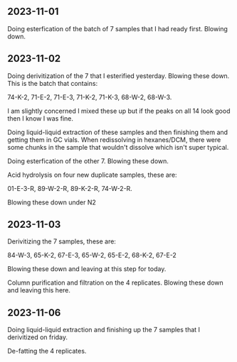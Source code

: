 ## 2023-11-01
Doing esterfication of the batch of 7 samples that I had ready first.
Blowing down.

## 2023-11-02
Doing derivitization of the 7 that I esterified yesterday.
Blowing these down.
This is the batch that contains:

74-K-2, 71-E-2, 71-E-3, 71-K-2, 71-K-3, 68-W-2, 68-W-3.

I am slightly concerned I mixed these up but if the peaks on all 14 look good then I know I was fine. 

Doing liquid-liquid extraction of these samples and then finishing them and getting them in GC vials. 
When redissolving in hexanes/DCM, there were some chunks in the sample that wouldn't dissolve which isn't super typical. 

Doing esterfication of the other 7.
Blowing these down. 

Acid hydrolysis on four new duplicate samples, these are: 

01-E-3-R, 89-W-2-R, 89-K-2-R, 74-W-2-R.

Blowing these down under N2

## 2023-11-03
Derivitizing the 7 samples, these are: 

84-W-3, 65-K-2, 67-E-3, 65-W-2, 65-E-2, 68-K-2, 67-E-2

Blowing these down and leaving at this step for today. 

Column purification and filtration on the 4 replicates. Blowing these down and leaving this here. 

## 2023-11-06
Doing liquid-liquid extraction and finishing up the 7 samples that I derivitized on friday. 

De-fatting the 4 replicates. 

